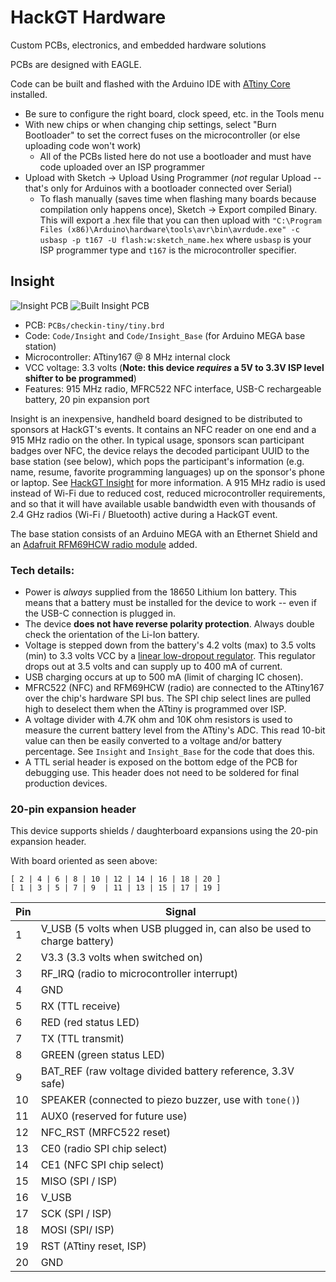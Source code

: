 # HackGT Hardware
Custom PCBs, electronics, and embedded hardware solutions

PCBs are designed with EAGLE.

Code can be built and flashed with the Arduino IDE with [ATtiny Core](https://github.com/SpenceKonde/ATTinyCore) installed.
* Be sure to configure the right board, clock speed, etc. in the Tools menu
* With new chips or when changing chip settings, select "Burn Bootloader" to set the correct fuses on the microcontroller (or else uploading code won't work)
	* All of the PCBs listed here do not use a bootloader and must have code uploaded over an ISP programmer
* Upload with Sketch -> Upload Using Programmer (*not* regular Upload -- that's only for Arduinos with a bootloader connected over Serial)
	* To flash manually (saves time when flashing many boards because compilation only happens once), Sketch -> Export compiled Binary. This will export a .hex file that you can then upload with `"C:\Program Files (x86)\Arduino\hardware\tools\avr\bin\avrdude.exe" -c usbasp -p t167 -U flash:w:sketch_name.hex` where `usbasp` is your ISP programmer type and `t167` is the microcontroller specifier.

## Insight
![Insight PCB](https://644db4de3505c40a0444-327723bce298e3ff5813fb42baeefbaa.ssl.cf1.rackcdn.com/57f27d0ea22f6fa49fed8beb04706f60.png)
![Built Insight PCB](https://lh3.googleusercontent.com/cdpeYnyMt77fj7jsle3-hDfk1LzlNOlYmdj_BRotyCT0eU8fpWYrXZLdwOZeUA036xB6iQL9JKsyTWave5wo4fOb8HVa4vQArdmATb5zc18GBUxAwXpdGwQNeBMqbLGLltIUN3L5EtYUT-hAHapb8emUB21f4DZZ577OSXRa5CDvDcrQHiTQG32VNSVk5O151iJgj1laZU62Fzhft36-sOvVS6NqYHEy1RQzsw9P0ScGDkA7s3JKTHxhnQ00xvT1Tj9OzpHHtwlPq9pLwMw2RkA5Z-M69FxYu1SPToYZfeqDRUFE0iea5D5DsfTGfF7fgAqNFLwcAV1erNJPlQA10a6OMSGgPZ9jijB39pJPHwGpGAHzwx0O86jxQ7UZ84iIRyicpEpVlnWkzc8Ukjy77cZyjpqbPwDMiP0ocqgy-i6FqHGHxDGVTjxjiIylWTUf3wOYC8uzX05JAW0qLmEtgD0Sr9xlX33jbOst9vYJ85JaNGlQF1dBs3oCTrd4cABLa1V70GURZLKBpTAlbaq5JDQ9chqILl1MT_erJFAIYj_CETplTrcWkQCuQwU22Grw0FcPkPjwcHT8rOTyHhFw3VWE_5BRMklyVaNMJIMxRe_aP2GCiSPlOqpMwWmpigPvA0dKOWbMKmxtCaPlqVl3Oly421_LGuCJaNq2jqQRqNGafpzxZ2rzvek9=w2520-h1566-no)

* PCB: `PCBs/checkin-tiny/tiny.brd`
* Code: `Code/Insight` and `Code/Insight_Base` (for Arduino MEGA base station)
* Microcontroller: ATtiny167 @ 8 MHz internal clock
* VCC voltage: 3.3 volts (**Note: this device *requires* a 5V to 3.3V ISP level shifter to be programmed**)
* Features: 915 MHz radio, MFRC522 NFC interface, USB-C rechargeable battery, 20 pin expansion port

Insight is an inexpensive, handheld board designed to be distributed to sponsors at HackGT's events. It contains an NFC reader on one end and a 915 MHz radio on the other. In typical usage, sponsors scan participant badges over NFC, the device relays the decoded participant UUID to the base station (see below), which pops the participant's information (e.g. name, resume, favorite programming languages) up on the sponsor's phone or laptop. See [HackGT Insight](https://github.com/HackGT/insight) for more information. A 915 MHz radio is used instead of Wi-Fi due to reduced cost, reduced microcontroller requirements, and so that it will have available usable bandwidth even with thousands of 2.4 GHz radios (Wi-Fi / Bluetooth) active during a HackGT event.

The base station consists of an Arduino MEGA with an Ethernet Shield and an [Adafruit RFM69HCW radio module](https://www.adafruit.com/product/3070) added.

### Tech details:
* Power is *always* supplied from the 18650 Lithium Ion battery. This means that a battery must be installed for the device to work -- even if the USB-C connection is plugged in.
* The device **does not have reverse polarity protection**. Always double check the orientation of the Li-Ion battery.
* Voltage is stepped down from the battery's 4.2 volts (max) to 3.5 volts (min) to 3.3 volts VCC by a [linear low-dropout regulator](http://www.ti.com/lit/ds/symlink/tps736.pdf). This regulator drops out at 3.5 volts and can supply up to 400 mA of current.
* USB charging occurs at up to 500 mA (limit of charging IC chosen).
* MFRC522 (NFC) and RFM69HCW (radio) are connected to the ATtiny167 over the chip's hardware SPI bus. The SPI chip select lines are pulled high to deselect them when the ATtiny is programmed over ISP.
* A voltage divider with 4.7K ohm and 10K ohm resistors is used to measure the current battery level from the ATtiny's ADC. This read 10-bit value can then be easily converted to a voltage and/or battery percentage. See `Insight` and `Insight_Base` for the code that does this.
* A TTL serial header is exposed on the bottom edge of the PCB for debugging use. This header does not need to be soldered for final production devices.

### 20-pin expansion header
This device supports shields / daughterboard expansions using the 20-pin expansion header.

With board oriented as seen above:
```
[ 2 | 4 | 6 | 8 | 10 | 12 | 14 | 16 | 18 | 20 ]
[ 1 | 3 | 5 | 7 | 9  | 11 | 13 | 15 | 17 | 19 ]
```

Pin | Signal
----|-------
1 | V_USB (5 volts when USB plugged in, can also be used to charge battery)
2 | V3.3 (3.3 volts when switched on)
3 | RF_IRQ (radio to microcontroller interrupt)
4 | GND
5 | RX (TTL receive)
6 | RED (red status LED)
7 | TX (TTL transmit)
8 | GREEN (green status LED)
9 | BAT_REF (raw voltage divided battery reference, 3.3V safe)
10 | SPEAKER (connected to piezo buzzer, use with `tone()`)
11 | AUX0 (reserved for future use)
12 | NFC_RST (MRFC522 reset)
13 | CE0 (radio SPI chip select)
14 | CE1 (NFC SPI chip select)
15 | MISO (SPI / ISP)
16 | V_USB
17 | SCK (SPI / ISP)
18 | MOSI (SPI/ ISP)
19 | RST (ATtiny reset, ISP)
20 | GND
